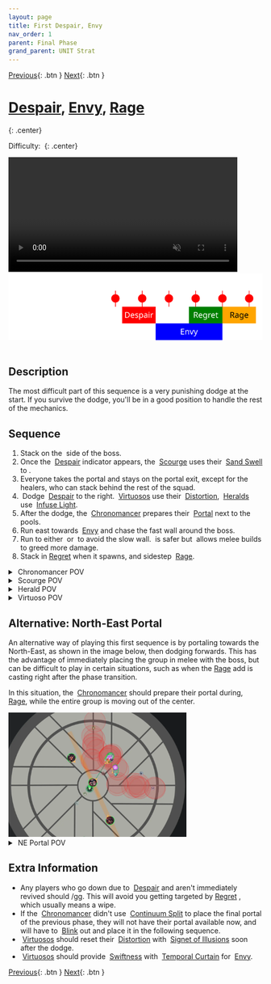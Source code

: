 ```yaml
---
layout: page
title: First Despair, Envy
nav_order: 1
parent: Final Phase
grand_parent: UNIT Strat
---
```


[Previous](../phase2.html){: .btn } [Next](seq2.html){: .btn }

# [Despair], [Envy], [Rage]
{: .center}

Difficulty: <img class="inline star_full"><img class="inline star_full"><img class="inline star_full"><img class="inline star_full"><img class="inline star_empty">
{: .center}

<video class="center" width="90%" controls muted>
  <source src="../../videos/phase4/seq1.mp4" type="video/mp4">
</video>

<img class="divider">

<img class="seq-img" src="../../timelines/images/phase4/seq1.svg">

<img class="divider">

## Description
The most difficult part of this sequence is a very punishing dodge at the start. If you survive the dodge, you'll be in a good position to handle the rest of the mechanics.

## Sequence
1. Stack on the <img class="inline arrow"> side of the boss.
2. Once the <img class="inline empowered_add"> [Despair] indicator appears, the <img class="inline scourge"> [Scourge] uses their <img class="inline sand-swell"> [Sand Swell] to <img class="inline star">.
3. Everyone takes the portal and stays on the portal exit, except for the healers, who can stack behind the rest of the squad.
4. <img class="inline dodge"> Dodge <img class="inline empowered_add"> [Despair] to the right. <img class="inline virtuoso"> [Virtuosos] use their <img class="inline distort"> [Distortion], <img class="inline herald"> [Heralds] use <img class="inline glint_h"> [Infuse Light].
5. After the dodge, the <img class="inline chrono"> [Chronomancer] prepares their <img class="inline portal"> [Portal] next to the pools.
6. Run east towards <img class="inline empowered_add"> [Envy] and chase the fast wall around the boss.
7. Run to either <img class="inline arrow"> or <img class="inline swirl"> to avoid the slow wall. <img class="inline swirl"> is safer but <img class="inline arrow"> allows melee builds to greed more damage.
8. Stack in [Regret] when it spawns, and sidestep <img class="inline empowered_add"> [Rage].

<details>
  <summary><img class="inline chrono"> Chronomancer POV</summary>
  <iframe class="youtube-video" src="https://www.youtube.com/embed/OA3tzmAsea0?si=ytuj9FtN2UTVK0Zw&start=529&end=559&mute=1 " frameborder="0" allow="accelerometer; clipboard-write; encrypted-media; gyroscope; picture-in-picture; web-share" referrerpolicy="strict-origin-when-cross-origin" allowfullscreen></iframe>
</details>
<details>
  <summary><img class="inline scourge"> Scourge POV</summary>
  <iframe class="youtube-video" src="https://www.youtube.com/embed/PxAi-bWHTsg?si=96CSuM_yvkiQjOEv&start=534&end=564&mute=1 " frameborder="0" allow="accelerometer; clipboard-write; encrypted-media; gyroscope; picture-in-picture; web-share" referrerpolicy="strict-origin-when-cross-origin" allowfullscreen></iframe>
</details>
<details>
  <summary><img class="inline herald"> Herald POV</summary>
  <iframe class="youtube-video" src="https://www.youtube.com/embed/1NhFc7-NlkE?si=DkrrZ457SCPF-Rf5&start=482&end=512&mute=1 " frameborder="0" allow="accelerometer; clipboard-write; encrypted-media; gyroscope; picture-in-picture; web-share" referrerpolicy="strict-origin-when-cross-origin" allowfullscreen></iframe>
</details>
<details>
  <summary><img class="inline virtuoso"> Virtuoso POV</summary>
  <iframe class="youtube-video" src="https://www.youtube.com/embed/71JEURWXLko?si=YroyfB-PRhH9Z4Tv&start=542&end=572&mute=1 " frameborder="0" allow="accelerometer; clipboard-write; encrypted-media; gyroscope; picture-in-picture; web-share" referrerpolicy="strict-origin-when-cross-origin" allowfullscreen></iframe>
</details>

## Alternative: North-East Portal
An alternative way of playing this first sequence is by portaling towards the North-East, as shown in the image below, then dodging forwards. This has the advantage of immediately placing the group in melee with the boss, but can be difficult to play in certain situations, such as when the [Rage] add is casting right after the phase transition.

In this situation, the <img class='inline chrono'> [Chronomancer] should prepare their portal during, <img class="inline empowered_add"> [Rage], while the entire group is moving out of the center.

<img src='../../images/ne-portal.webp' style='width:70%' class='center'>

<details>
  <summary><img class="inline scourge"> NE Portal POV</summary>
  <iframe class="youtube-video" src="https://www.youtube.com/embed/nt8ziWTG6TE?si=LTkOmjl7v6DcAzFx&start=420&end=445&mute=1 " frameborder="0" allow="accelerometer; clipboard-write; encrypted-media; gyroscope; picture-in-picture; web-share" referrerpolicy="strict-origin-when-cross-origin" allowfullscreen></iframe>
</details>

## Extra Information
- Any players who go down due to <img class="inline empowered_add"> [Despair] and aren't immediately revived should /gg. This will avoid you getting targeted by [Regret] , which usually means a wipe.
- If the <img class="inline chrono"> [Chronomancer] didn't use <img class="inline cs"> [Continuum Split] to place the final portal of the previous phase, they will not have their portal available now, and will have to <img class="inline blink"> [Blink] out and place it in the following sequence.
- <img class="inline virtuoso"> [Virtuosos] should reset their <img class="inline distortion"> [Distortion] with <img class="inline illusions"> [Signet of Illusions] soon after the dodge.
- <img class="inline virtuoso"> [Virtuosos] should provide <img class="inline swiftness"> [Swiftness] with <img class="inline curtain"> [Temporal Curtain] for <img class="inline empowered_add"> [Envy].

[Previous](../phase2.html){: .btn } [Next](seq2.html){: .btn }

[Despair]: ../../mechanics/aspects/despair.html
[Regret]: ../../mechanics/aspects/regret.html
[Rage]: ../../mechanics/aspects/rage.html
[Envy]: ../../mechanics/aspects/envy.html
[Scourge]: https://wiki.guildwars2.com/wiki/Scourge
[Sand Swell]: https://wiki.guildwars2.com/wiki/Sand_Swell
[Distortion]: https://wiki.guildwars2.com/wiki/Distortion
[Infuse Light]: https://wiki.guildwars2.com/wiki/Infuse_Light
[Chronomancer]: https://wiki.guildwars2.com/wiki/Chronomancer
[Portal]: https://wiki.guildwars2.com/wiki/Portal_Entre
[Blink]: https://wiki.guildwars2.com/wiki/Blink
[Continuum Split]: https://wiki.guildwars2.com/wiki/Continuum_Split
[Virtuosos]: https://wiki.guildwars2.com/wiki/Virtuoso
[Heralds]: https://wiki.guildwars2.com/wiki/Herald
[Signet of Illusions]: https://wiki.guildwars2.com/wiki/Signet_of_Illusions
[Temporal Curtain]: https://wiki.guildwars2.com/wiki/Temporal_Curtain
[Swiftness]: https://wiki.guildwars2.com/wiki/Swiftness